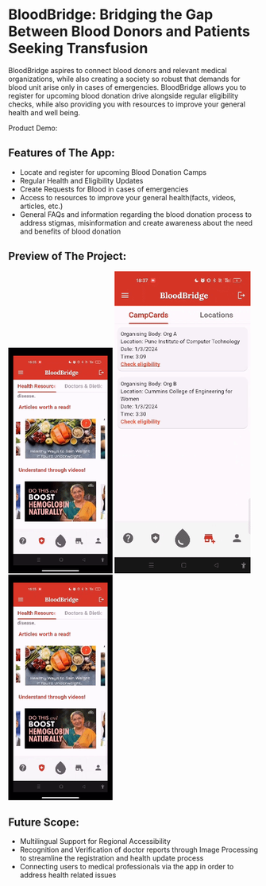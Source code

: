 # BloodBridge: Bridging the Gap Between Blood Donors and Patients Seeking Transfusion

BloodBridge aspires to connect blood donors and relevant medical organizations, while also creating a society so robust that demands for blood unit arise only in cases of emergencies. BloodBridge allows you to register for upcoming blood donation drive alongside regular eligibility checks, while also providing you with resources to improve your general health and well being.

Product Demo: 

## Features of The App:

- Locate and register for upcoming Blood Donation Camps
- Regular Health and Eligibility Updates
- Create Requests for Blood in cases of emergencies
- Access to resources to improve your general health(facts, videos, articles, etc.)
- General FAQs and information regarding the blood donation process to address stigmas, misinformation and create awareness about the need and benefits of blood donation

## Preview of The Project:

![](https://github.com/rohraharjas/gdsc_solutions-1/blob/main/healthtips.gif)
![](https://github.com/rohraharjas/gdsc_solutions-1/blob/main/campcards.gif)
![](https://github.com/rohraharjas/gdsc_solutions-1/blob/main/healthtips.gif)

## Future Scope:

- Multilingual Support for Regional Accessibility
- Recognition and Verification of doctor reports through Image Processing to streamline the registration and health update process
- Connecting users to medical professionals via the app in order to address health related issues
